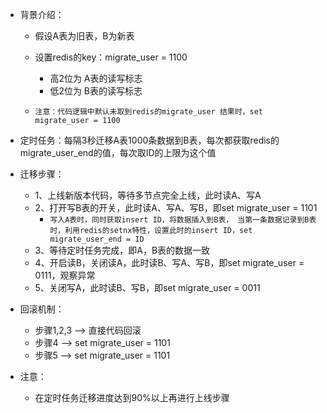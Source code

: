 * 背景介绍：
    - 假设A表为旧表，B为新表
    - 设置redis的key：migrate_user = 1100
        - 高2位为 A表的读写标志
        - 低2位为 B表的读写标志

    - `注意：代码逻辑中默认未取到redis的migrate_user 结果时，set migrate_user = 1100`

* 定时任务：每隔3秒迁移A表1000条数据到B表，每次都获取redis的migrate_user_end的值，每次取ID的上限为这个值
* 迁移步骤：
    - 1、上线新版本代码，等待多节点完全上线，此时读A、写A
    - 2、打开写B表的开关，此时读A、写A、写B，即set migrate_user = 1101
        - ``
        写入A表时，同时获取insert ID，将数据插入到B表，
        当第一条数据记录到B表时，利用redis的setnx特性，设置此时的insert ID，set migrate_user_end = ID
        ``
    - 3、等待定时任务完成，即A，B表的数据一致
    - 4、开启读B，关闭读A，此时读B、写A、写B，即set migrate_user = 0111，观察异常
    - 5、关闭写A，此时读B、写B，即set migrate_user = 0011

* 回滚机制：
    - 步骤1,2,3  --> 直接代码回滚
    - 步骤4 --> set migrate_user = 1101
    - 步骤5 --> set migrate_user = 1101
    
* 注意：
    - 在定时任务迁移进度达到90%以上再进行上线步骤